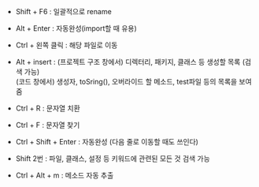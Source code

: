 - Shift + F6 : 일괄적으로 rename

  

- Alt + Enter : 자동완성(import할 때 유용)

 

- Ctrl + 왼쪽 클릭 : 해당 파일로 이동



- Alt + insert : (프로젝트 구조 창에서) 디렉터리, 패키지, 클래스 등 생성할 목록 (검색 가능)  
                 (코드 창에서) 생성자, toSring(), 오버라이드 할 메소드, test파일 등의 목록을 보여줌
                 
         
         
- Ctrl + R : 문자열 치환



- Ctrl + F : 문자열 찾기



- Ctrl + Shift + Enter : 자동완성 (다음 줄로 이동할 때도 쓰인다)



- Shift 2번 : 파일, 클래스, 설정 등 키워드에 관련된 모든 것 검색 가능


- Ctrl + Alt + m : 메소드 자동 추출
